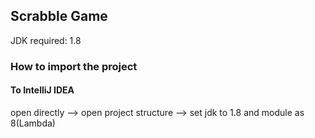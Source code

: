## Scrabble Game  

JDK required: 1.8
### How to import the project

#### To IntelliJ IDEA  
open directly --> open project structure --> set jdk to 1.8 and module as 8(Lambda)

